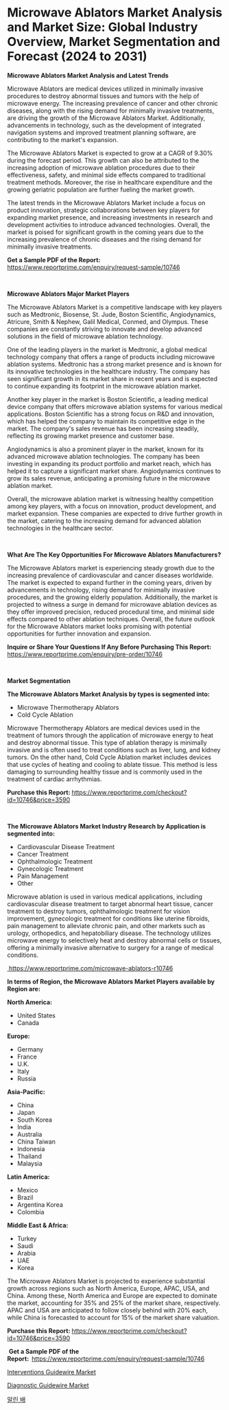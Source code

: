 <p><h1>Microwave Ablators Market Analysis and Market Size: Global Industry Overview, Market Segmentation and Forecast (2024 to 2031)</h1></p><p><strong>Microwave Ablators Market Analysis and Latest Trends</strong></p>
<p><p>Microwave Ablators are medical devices utilized in minimally invasive procedures to destroy abnormal tissues and tumors with the help of microwave energy. The increasing prevalence of cancer and other chronic diseases, along with the rising demand for minimally invasive treatments, are driving the growth of the Microwave Ablators Market. Additionally, advancements in technology, such as the development of integrated navigation systems and improved treatment planning software, are contributing to the market's expansion.</p><p>The Microwave Ablators Market is expected to grow at a CAGR of 9.30% during the forecast period. This growth can also be attributed to the increasing adoption of microwave ablation procedures due to their effectiveness, safety, and minimal side effects compared to traditional treatment methods. Moreover, the rise in healthcare expenditure and the growing geriatric population are further fueling the market growth.</p><p>The latest trends in the Microwave Ablators Market include a focus on product innovation, strategic collaborations between key players for expanding market presence, and increasing investments in research and development activities to introduce advanced technologies. Overall, the market is poised for significant growth in the coming years due to the increasing prevalence of chronic diseases and the rising demand for minimally invasive treatments.</p></p>
<p><strong>Get a Sample PDF of the Report:&nbsp;</strong> <a href="https://www.reportprime.com/enquiry/request-sample/10746">https://www.reportprime.com/enquiry/request-sample/10746</a></p>
<p>&nbsp;</p>
<p><strong>Microwave Ablators Major Market Players</strong></p>
<p><p>The Microwave Ablators Market is a competitive landscape with key players such as Medtronic, Biosense, St. Jude, Boston Scientific, Angiodynamics, Atricure, Smith & Nephew, Galil Medical, Conmed, and Olympus. These companies are constantly striving to innovate and develop advanced solutions in the field of microwave ablation technology.</p><p>One of the leading players in the market is Medtronic, a global medical technology company that offers a range of products including microwave ablation systems. Medtronic has a strong market presence and is known for its innovative technologies in the healthcare industry. The company has seen significant growth in its market share in recent years and is expected to continue expanding its footprint in the microwave ablation market.</p><p>Another key player in the market is Boston Scientific, a leading medical device company that offers microwave ablation systems for various medical applications. Boston Scientific has a strong focus on R&D and innovation, which has helped the company to maintain its competitive edge in the market. The company's sales revenue has been increasing steadily, reflecting its growing market presence and customer base.</p><p>Angiodynamics is also a prominent player in the market, known for its advanced microwave ablation technologies. The company has been investing in expanding its product portfolio and market reach, which has helped it to capture a significant market share. Angiodynamics continues to grow its sales revenue, anticipating a promising future in the microwave ablation market.</p><p>Overall, the microwave ablation market is witnessing healthy competition among key players, with a focus on innovation, product development, and market expansion. These companies are expected to drive further growth in the market, catering to the increasing demand for advanced ablation technologies in the healthcare sector.</p></p>
<p>&nbsp;</p>
<p><strong>What Are The Key Opportunities For Microwave Ablators Manufacturers?</strong></p>
<p><p>The Microwave Ablators market is experiencing steady growth due to the increasing prevalence of cardiovascular and cancer diseases worldwide. The market is expected to expand further in the coming years, driven by advancements in technology, rising demand for minimally invasive procedures, and the growing elderly population. Additionally, the market is projected to witness a surge in demand for microwave ablation devices as they offer improved precision, reduced procedural time, and minimal side effects compared to other ablation techniques. Overall, the future outlook for the Microwave Ablators market looks promising with potential opportunities for further innovation and expansion.</p></p>
<p><strong>Inquire or Share Your Questions If Any Before Purchasing This Report:</strong> <a href="https://www.reportprime.com/enquiry/pre-order/10746">https://www.reportprime.com/enquiry/pre-order/10746</a></p>
<p>&nbsp;</p>
<p><strong>Market Segmentation</strong></p>
<p><strong>The Microwave Ablators Market Analysis by types is segmented into:</strong></p>
<p><ul><li>Microwave Thermotherapy Ablators</li><li>Cold Cycle Ablation</li></ul></p>
<p><p>Microwave Thermotherapy Ablators are medical devices used in the treatment of tumors through the application of microwave energy to heat and destroy abnormal tissue. This type of ablation therapy is minimally invasive and is often used to treat conditions such as liver, lung, and kidney tumors. On the other hand, Cold Cycle Ablation market includes devices that use cycles of heating and cooling to ablate tissue. This method is less damaging to surrounding healthy tissue and is commonly used in the treatment of cardiac arrhythmias.</p></p>
<p><strong>Purchase this Report:&nbsp;</strong><a href="https://www.reportprime.com/checkout?id=10746&price=3590">https://www.reportprime.com/checkout?id=10746&price=3590</a></p>
<p>&nbsp;</p>
<p><strong>The Microwave Ablators Market Industry Research by Application is segmented into:</strong></p>
<p><ul><li>Cardiovascular Disease Treatment</li><li>Cancer Treatment</li><li>Ophthalmologic Treatment</li><li>Gynecologic Treatment</li><li>Pain Management</li><li>Other</li></ul></p>
<p><p>Microwave ablation is used in various medical applications, including cardiovascular disease treatment to target abnormal heart tissue, cancer treatment to destroy tumors, ophthalmologic treatment for vision improvement, gynecologic treatment for conditions like uterine fibroids, pain management to alleviate chronic pain, and other markets such as urology, orthopedics, and hepatobiliary disease. The technology utilizes microwave energy to selectively heat and destroy abnormal cells or tissues, offering a minimally invasive alternative to surgery for a range of medical conditions.</p></p>
<p><a href="https://www.reportprime.com/microwave-ablators-r10746">&nbsp;https://www.reportprime.com/microwave-ablators-r10746</a></p>
<p><strong>In terms of Region, the Microwave Ablators Market Players available by Region are:</strong></p>
<p>
    <p> <strong> North America: </strong>
        <ul>
            <li>United States</li>
            <li>Canada</li>
        </ul>
        </p> 
    <p> <strong> Europe: </strong>
        <ul>
            <li>Germany</li>
            <li>France</li>
            <li>U.K.</li>
            <li>Italy</li>
            <li>Russia</li>
        </ul>
        </p> 
    <p> <strong> Asia-Pacific: </strong>
        <ul>
            <li>China</li>
            <li>Japan</li>
            <li>South Korea</li>
            <li>India</li>
            <li>Australia</li>
            <li>China Taiwan</li>
            <li>Indonesia</li>
            <li>Thailand</li>
            <li>Malaysia</li>
        </ul>
        </p> 
    <p> <strong> Latin America: </strong>
        <ul>
            <li>Mexico</li>
            <li>Brazil</li>
            <li>Argentina Korea</li>
            <li>Colombia</li>
        </ul>
        </p> 
    <p> <strong> Middle East & Africa: </strong>
        <ul>
            <li>Turkey</li>
            <li>Saudi</li>
            <li>Arabia</li>
            <li>UAE</li>
            <li>Korea</li>
        </ul>
    </p>
    </p>
<p><p>The Microwave Ablators Market is projected to experience substantial growth across regions such as North America, Europe, APAC, USA, and China. Among these, North America and Europe are expected to dominate the market, accounting for 35% and 25% of the market share, respectively. APAC and USA are anticipated to follow closely behind with 20% each, while China is forecasted to account for 15% of the market share valuation.</p></p>
<p><strong>Purchase this Report: </strong><a href="https://www.reportprime.com/checkout?id=10746&price=3590">https://www.reportprime.com/checkout?id=10746&price=3590</a></p>
<p>&nbsp;<strong>Get a Sample PDF of the Report:&nbsp;&nbsp;</strong><a href="https://www.reportprime.com/enquiry/request-sample/10746">https://www.reportprime.com/enquiry/request-sample/10746</a></p>
<p><strong></strong></p>
<p><p><a href="https://github.com/jsmusil/Market-Research-Report-List-2/blob/main/interventions-guidewire-market.md">Interventions Guidewire Market</a></p><p><a href="https://github.com/yemakinde/Market-Research-Report-List-2/blob/main/diagnostic-guidewire-market.md">Diagnostic Guidewire Market</a></p><p><a href="https://github.com/iansanftyord09878/Market-Research-Report-List-1/blob/main/746110222088.md">말린 배</a></p></p>